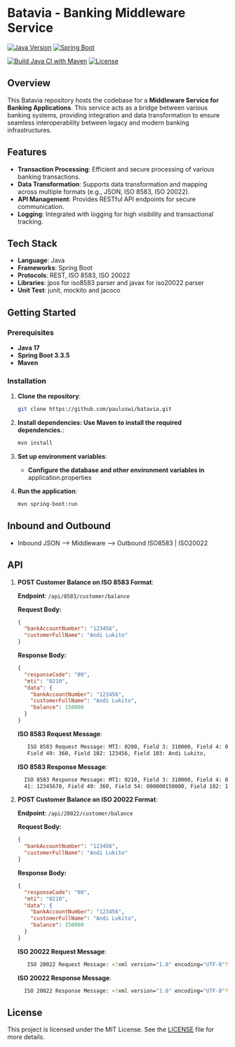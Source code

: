 # Batavia - Banking Middleware Service


[![Java Version](https://img.shields.io/badge/Java-17-blue)](https://www.oracle.com/java/)
[![Spring Boot](https://img.shields.io/badge/Spring%20Boot-3.3.5-brightgreen)](https://spring.io/projects/spring-boot)


[![Build Java CI with Maven](https://github.com/pauluswi/batavia/actions/workflows/maven.yml/badge.svg?branch=main)](https://github.com/pauluswi/batavia/actions/workflows/maven.yml)
[![License](https://img.shields.io/badge/license-MIT-green)](LICENSE)



## Overview
This Batavia repository hosts the codebase for a **Middleware Service for Banking Applications**. 
This service acts as a bridge between various banking systems, providing integration and data transformation to ensure seamless interoperability between legacy and modern banking infrastructures.

## Features
- **Transaction Processing**: Efficient and secure processing of various banking transactions.
- **Data Transformation**: Supports data transformation and mapping across multiple formats (e.g., JSON, ISO 8583, ISO 20022).
- **API Management**: Provides RESTful API endpoints for secure communication.
- **Logging**: Integrated with logging for high visibility and transactional tracking.

## Tech Stack
- **Language**: Java
- **Frameworks**: Spring Boot
- **Protocols**: REST, ISO 8583, ISO 20022
- **Libraries**: jpos for iso8583 parser and javax for iso20022 parser
- **Unit Test**: junit, mockito and jacoco

## Getting Started

### Prerequisites
- **Java 17**
- **Spring Boot 3.3.5**
- **Maven**

### Installation

1. **Clone the repository**:
   ```bash
   git clone https://github.com/pauluswi/batavia.git
   ```
2. **Install dependencies: Use Maven to install the required dependencies.**:
   ```bash
   mvn install
   ```
3. **Set up environment variables**:
   - **Configure the database and other environment variables in** application.properties
     
4. **Run the application**:
   ```bash
   mvn spring-boot:run
   ```

## Inbound and Outbound

- Inbound JSON   -->   Middleware   -->   Outbound ISO8583 | ISO20022

## API

1. **POST Customer Balance on ISO 8583 Format**:

   **Endpoint**: `/api/8583/customer/balance`

   **Request Body:**

   ```json
   {
     "bankAccountNumber": "123456",
     "customerFullName": "Andi Lukito"
   }
   ```

   **Response Body:**

   ```json
   {
     "responseCode": "00",
     "mti": "0210",
     "data": {
       "bankAccountNumber": "123456",
       "customerFullName": "Andi Lukito",
       "balance": 150000
     }
   }
   ```

   **ISO 8583 Request Message**:
   ```bash
      ISO 8583 Request Message: MTI: 0200, Field 3: 310000, Field 4: 000000000000, Field 7: 1111241830, Field 11: 123456, Field 41: 12345678, 
      Field 49: 360, Field 102: 123456, Field 103: Andi Lukito, 
   ```

   **ISO 8583 Response Message**:
   ```bash
     ISO 8583 Response Message: MTI: 0210, Field 3: 310000, Field 4: 000000000000, Field 7: 1111241830, Field 11: 123456, Field 39: 00, Field 
     41: 12345678, Field 49: 360, Field 54: 000000150000, Field 102: 123456, Field 103: Andi Lukito, 
   ```

2. **POST Customer Balance on ISO 20022 Format**:

   **Endpoint**: `/api/20022/customer/balance`

   **Request Body:**

   ```json
   {
     "bankAccountNumber": "123456",
     "customerFullName": "Andi Lukito"
   }
   ```

   **Response Body:**

   ```json
   {
     "responseCode": "00",
     "mti": "0210",
     "data": {
       "bankAccountNumber": "123456",
       "customerFullName": "Andi Lukito",
       "balance": 150000
     }
   }
   ```

   **ISO 20022 Request Message**:
   ```bash
      ISO 20022 Request Message: <?xml version="1.0" encoding="UTF-8"?><Document xmlns="urn:iso:std:iso:20022:tech:xsd:pain.001.001.03"><CstmrCdtTrfInitn><GrpHdr><MsgId>msg123456</MsgId><CreDtTm>2024-01-01T12:00:00</CreDtTm></GrpHdr><PmtInf><Dbtr><Nm>Andi Lukito</Nm></Dbtr><DbtrAcct><Id><Othr><Id>123456</Id></Othr></Id></DbtrAcct></PmtInf></CstmrCdtTrfInitn></Document> 
   ```

   **ISO 20022 Response Message**:
   ```bash
     ISO 20022 Response Message: <?xml version="1.0" encoding="UTF-8"?><Document xmlns="urn:iso:std:iso:20022:tech:xsd:pain.001.001.03"><CstmrCdtTrfInitn><GrpHdr><MsgId>msg123456</MsgId><CreDtTm>2024-01-01T12:00:00</CreDtTm></GrpHdr><PmtInf><DbtrAcct><Id><Othr><Id>123456</Id></Othr></Id></DbtrAcct></PmtInf><Bal><Amt Ccy="USD">1500.00</Amt></Bal><AcctInf><CIF>111</CIF><Name>Andi Lukito</Name></AcctInf></CstmrCdtTrfInitn></Document>
   ```

## License
This project is licensed under the MIT License. See the [LICENSE](./LICENSE) file for more details.



